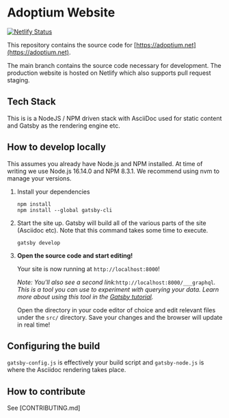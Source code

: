 # Adoptium Website

[![Netlify Status](https://api.netlify.com/api/v1/badges/359195e4-6832-4457-b67c-e79ddaf8c549/deploy-status)](https://app.netlify.com/sites/eclipsefdn-adoptium-v2/deploys)

This repository contains the source code for [https://adoptium.net](https://adoptium.net).

The main branch contains the source code necessary for development. The production website is hosted on Netlify which also supports pull request staging.

## Tech Stack

This is is a NodeJS / NPM driven stack with AsciiDoc used for static content and Gatsby as the rendering engine etc.

## How to develop locally

This assumes you already have Node.js and NPM installed. At time of writing we use Node.js 16.14.0 and NPM 8.3.1. We recommend using nvm to manage your versions.

1. Install your dependencies

    ```shell
    npm install
    npm install --global gatsby-cli
    ```

1. Start the site up. Gatsby will build all of the various parts of the site (Asciidoc etc). Note that this command takes some time to execute.

    ```shell
    gatsby develop
    ```

1. **Open the source code and start editing!**

    Your site is now running at `http://localhost:8000`!

    _Note: You'll also see a second link:_`http://localhost:8000/___graphql`_. This is a tool you can use to experiment with querying your data. Learn more about using this tool in the [Gatsby tutorial](https://www.gatsbyjs.com/tutorial/part-five/#introducing-graphiql)._

    Open the directory in your code editor of choice and edit relevant files under the `src/` directory. Save your changes and the browser will update in real time!

## Configuring the build

`gatsby-config.js` is effectively your build script and `gatsby-node.js` is where the Asciidoc rendering takes place.

## How to contribute

See [CONTRIBUTING.md]
